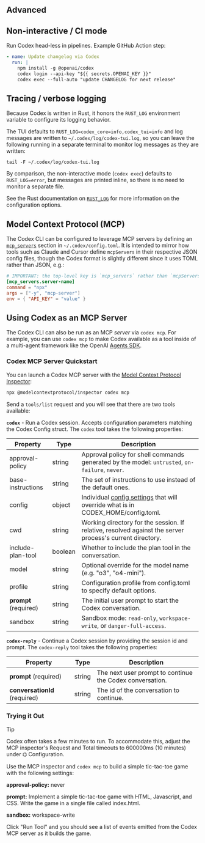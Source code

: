 ## Advanced

## Non-interactive / CI mode

Run Codex head-less in pipelines. Example GitHub Action step:

```yaml
- name: Update changelog via Codex
  run: |
    npm install -g @openai/codex
    codex login --api-key "${{ secrets.OPENAI_KEY }}"
    codex exec --full-auto "update CHANGELOG for next release"
```

## Tracing / verbose logging

Because Codex is written in Rust, it honors the `RUST_LOG` environment variable to configure its logging behavior.

The TUI defaults to `RUST_LOG=codex_core=info,codex_tui=info` and log messages are written to `~/.codex/log/codex-tui.log`, so you can leave the following running in a separate terminal to monitor log messages as they are written:

```
tail -F ~/.codex/log/codex-tui.log
```

By comparison, the non-interactive mode (`codex exec`) defaults to `RUST_LOG=error`, but messages are printed inline, so there is no need to monitor a separate file.

See the Rust documentation on [`RUST_LOG`](https://docs.rs/env_logger/latest/env_logger/#enabling-logging) for more information on the configuration options.

## Model Context Protocol (MCP)

The Codex CLI can be configured to leverage MCP servers by defining an [`mcp_servers`](./config.md#mcp_servers) section in `~/.codex/config.toml`. It is intended to mirror how tools such as Claude and Cursor define `mcpServers` in their respective JSON config files, though the Codex format is slightly different since it uses TOML rather than JSON, e.g.:

```toml
# IMPORTANT: the top-level key is `mcp_servers` rather than `mcpServers`.
[mcp_servers.server-name]
command = "npx"
args = ["-y", "mcp-server"]
env = { "API_KEY" = "value" }
```

## Using Codex as an MCP Server

The Codex CLI can also be run as an MCP _server_ via `codex mcp`. For example, you can use `codex mcp` to make Codex available as a tool inside of a multi-agent framework like the OpenAI [Agents SDK](https://platform.openai.com/docs/guides/agents).

### Codex MCP Server Quickstart
You can launch a Codex MCP server with the [Model Context Protocol Inspector](https://modelcontextprotocol.io/legacy/tools/inspector):

``` bash
npx @modelcontextprotocol/inspector codex mcp
```
Send a `tools/list` request and you will see that there are two tools available:

**`codex`** - Run a Codex session. Accepts configuration parameters matching the Codex Config struct. The `codex` tool takes the following properties:

Property           | Type     | Description
-------------------|----------|----------------------------------------------------------------------------------------------------------
approval-policy    | string   | Approval policy for shell commands generated by the model: `untrusted`, `on-failure`, `never`.
base-instructions  | string   | The set of instructions to use instead of the default ones.
config             | object   | Individual [config settings](https://github.com/openai/codex/blob/main/docs/config.md#config) that will override what is in CODEX_HOME/config.toml.
cwd                | string   | Working directory for the session. If relative, resolved against the server process's current directory.
include-plan-tool  | boolean  | Whether to include the plan tool in the conversation.
model              | string   | Optional override for the model name (e.g. "o3", "o4-mini").
profile            | string   | Configuration profile from config.toml to specify default options.
**prompt** (required)             | string   | The initial user prompt to start the Codex conversation.
sandbox            | string   | Sandbox mode: `read-only`, `workspace-write`, or `danger-full-access`.

**`codex-reply`** - Continue a Codex session by providing the session id and prompt. The `codex-reply` tool takes the following properties:

Property   | Type   | Description
-----------|--------|---------------------------------------------------------------
**prompt** (required)     | string | The next user prompt to continue the Codex conversation.
**conversationId** (required)  | string | The id of the conversation to continue.

### Trying it Out
> [!TIP]
> Codex often takes a few minutes to run. To accommodate this, adjust the MCP inspector's Request and Total timeouts to 600000ms (10 minutes) under ⛭ Configuration.

Use the MCP inspector and `codex mcp` to build a simple tic-tac-toe game with the following settings:

**approval-policy:** never

**prompt:** Implement a simple tic-tac-toe game with HTML, Javascript, and CSS. Write the game in a single file called index.html.

**sandbox:** workspace-write

Click "Run Tool" and you should see a list of events emitted from the Codex MCP server as it builds the game.
